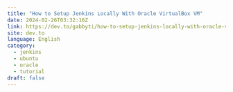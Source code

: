 ```yaml
---
title: "How to Setup Jenkins Locally With Oracle VirtualBox VM"
date: 2024-02-26T03:32:16Z
link: https://dev.to/gabbyti/how-to-setup-jenkins-locally-with-oracle-virtualbox-vm-3cmi?utm_medium=RSS&utm_source=news.12bit.vn
site: dev.to
language: English
category:
  - jenkins
  - ubuntu
  - oracle
  - tutorial
draft: false
---
```

